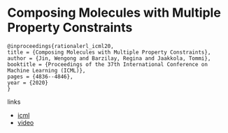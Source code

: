 # Composing Molecules with Multiple Property Constraints

```
@inproceedings{rationalerl_icml20,
title = {Composing Molecules with Multiple Property Constraints},
author = {Jin, Wengong and Barzilay, Regina and Jaakkola, Tommi},
booktitle = {Proceedings of the 37th International Conference on Machine Learning (ICML)},
pages = {4836--4846},
year = {2020}
}
```

links
- [icml](https://proceedings.icml.cc/book/3689.pdf)
- [video](https://slideslive.com/38927944)
